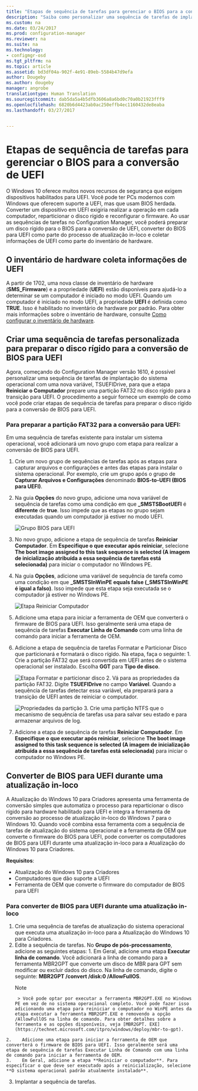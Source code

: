 ```yaml
---
title: "Etapas de sequência de tarefas para gerenciar o BIOS para a conversão de UEFI | Configuration Manager"
description: "Saiba como personalizar uma sequência de tarefas de implantação do sistema operacional para preparar uma partição FAT32 para a transição para UEFI."
ms.custom: na
ms.date: 03/24/2017
ms.prod: configuration-manager
ms.reviewer: na
ms.suite: na
ms.technology:
- configmgr-osd
ms.tgt_pltfrm: na
ms.topic: article
ms.assetid: bd3df04a-902f-4e91-89eb-5584b47d9efa
author: Dougeby
ms.author: dougeby
manager: angrobe
translationtype: Human Translation
ms.sourcegitcommit: dab5da5a4b5dfb3606a8a6bd0c70a0b21923fff9
ms.openlocfilehash: 6820b6d4423ab0ac250effb4ec1160432de8eaba
ms.lasthandoff: 03/27/2017


---
```

# <a name="task-sequence-steps-to-manage-bios-to-uefi-conversion"></a>Etapas de sequência de tarefas para gerenciar o BIOS para a conversão de UEFI
O Windows 10 oferece muitos novos recursos de segurança que exigem dispositivos habilitados para UEFI. Você pode ter PCs modernos com Windows que oferecem suporte a UEFI, mas que usam BIOS herdada. Converter um dispositivo em UEFI exigiria realizar a operação em cada computador, reparticionar o disco rígido e reconfigurar o firmware. Ao usar as sequências de tarefas no Configuration Manager, você poderá preparar um disco rígido para o BIOS para a conversão de UEFI, converter do BIOS para UEFI como parte do processo de atualização in-loco e coletar informações de UEFI como parte do inventário de hardware.

## <a name="hardware-inventory-collects-uefi-information"></a>O inventário de hardware coleta informações de UEFI
A partir de 1702, uma nova classe de inventário de hardware (**SMS_Firmware**) e a propriedade (**UEFI**) estão disponíveis para ajudá-lo a determinar se um computador é iniciado no modo UEFI. Quando um computador é iniciado no modo UEFI, a propriedade **UEFI** é definida como **TRUE**. Isso é habilitado no inventário de hardware por padrão. Para obter mais informações sobre o inventário de hardware, consulte [Como configurar o inventário de hardware](/sccm/core/clients/manage/inventory/configure-hardware-inventory).

## <a name="create-a-custom-task-sequence-to-prepare-the-hard-drive-for-bios-to-uefi-conversion"></a>Criar uma sequência de tarefas personalizada para preparar o disco rígido para a conversão de BIOS para UEFI
Agora, começando do Configuration Manager versão 1610, é possível personalizar uma sequência de tarefas de implantação do sistema operacional com uma nova variável, TSUEFIDrive, para que a etapa **Reiniciar o Computador** prepare uma partição FAT32 no disco rígido para a transição para UEFI. O procedimento a seguir fornece um exemplo de como você pode criar etapas de sequência de tarefas para preparar o disco rígido para a conversão de BIOS para UEFI.

### <a name="to-prepare-the-fat32-partition-for-the-conversion-to-uefi"></a>Para preparar a partição FAT32 para a conversão para UEFI:
Em uma sequência de tarefas existente para instalar um sistema operacional, você adicionará um novo grupo com etapa para realizar a conversão de BIOS para UEFI.

1. Crie um novo grupo de sequências de tarefas após as etapas para capturar arquivos e configurações e antes das etapas para instalar o sistema operacional. Por exemplo, crie um grupo após o grupo de **Capturar Arquivos e Configurações** denominado **BIOS-to-UEFI (BIOS para UEFI)**.
2. Na guia **Opções** do novo grupo, adicione uma nova variável de sequência de tarefas como uma condição em que **_SMSTSBootUEFI** é **diferente** de **true**. Isso impede que as etapas no grupo sejam executadas quando um computador já estiver no modo UEFI.

   ![Grupo BIOS para UEFI](../../core/get-started/media/BIOS-to-UEFI-group.png)
3. No novo grupo, adicione a etapa de sequência de tarefas **Reiniciar Computador**. Em **Especifique o que executar após reiniciar**, selecione **The boot image assigned to this task sequence is selected (A imagem de inicialização atribuída a essa sequência de tarefas está selecionada)** para iniciar o computador no Windows PE.  
4. Na guia **Opções**, adicione uma variável de sequência de tarefa como uma condição em que **_SMSTSInWinPE equals false (_SMSTSInWinPE é igual a falso)**. Isso impede que esta etapa seja executada se o computador já estiver no Windows PE.

    ![Etapa Reiniciar Computador](../../core/get-started/media/restart-in-windows-pe.png)
5. Adicione uma etapa para iniciar a ferramenta de OEM que converterá o firmware de BIOS para UEFI. Isso geralmente será uma etapa de sequência de tarefas **Executar Linha de Comando** com uma linha de comando para iniciar a ferramenta de OEM.
6.    Adicione a etapa de sequência de tarefas Formatar e Particionar Disco que particionará e formatará o disco rígido. Na etapa, faça o seguinte:
    1.    Crie a partição FAT32 que será convertida em UEFI antes de o sistema operacional ser instalado. Escolha **GGT** para **Tipo de disco**.

       ![Etapa Formatar e particionar disco](../media/format-and-partition-disk.png)
    2.    Vá para as propriedades da partição FAT32. Digite **TSUEFIDrive** no campo **Variável**. Quando a sequência de tarefas detectar essa variável, ela preparará para a transição de UEFI antes de reiniciar o computador.

       ![Propriedades da partição](../../core/get-started/media/partition-properties.png)
    3. Crie uma partição NTFS que o mecanismo de sequência de tarefas usa para salvar seu estado e para armazenar arquivos de log.
7.    Adicione a etapa de sequência de tarefas **Reiniciar Computador**. Em **Especifique o que executar após reiniciar**, selecione **The boot image assigned to this task sequence is selected (A imagem de inicialização atribuída a essa sequência de tarefas está selecionada)** para iniciar o computador no Windows PE.  

## <a name="convert-from-bios-to-uefi-during-an-in-place-upgrade"></a>Converter de BIOS para UEFI durante uma atualização in-loco
A Atualização do Windows 10 para Criadores apresenta uma ferramenta de conversão simples que automatiza o processo para reparticionar o disco rígido para hardware habilitado para UEFI e integra a ferramenta de conversão ao processo de atualização in-loco do Windows 7 para o Windows 10. Quando você combina essa ferramenta com a sequência de tarefas de atualização do sistema operacional e a ferramenta de OEM que converte o firmware do BIOS para UEFI, pode converter os computadores de BIOS para UEFI durante uma atualização in-loco para a Atualização do Windows 10 para Criadores.

**Requisitos**:
- Atualização do Windows 10 para Criadores
- Computadores que dão suporte a UEFI
- Ferramenta de OEM que converte o firmware do computador de BIOS para UEFI

### <a name="to-convert-from-bios-to-uefi-during-an-in-place-upgrade"></a>Para converter de BIOS para UEFI durante uma atualização in-loco
1.    Crie uma sequência de tarefas de atualização do sistema operacional que executa uma atualização in-loco para a Atualização do Windows 10 para Criadores.
2.    Edite a sequência de tarefas. No **Grupo de pós-processamento**, adicione as seguintes etapas:
    1.    Em Geral, adicione uma etapa **Executar linha de comando**. Você adicionará a linha de comando para a ferramenta MBR2GPT que converte um disco de MBR para GPT sem modificar ou excluir dados do disco. Na linha de comando, digite o seguinte: **MBR2GPT /convert /disk:0 /AllowFullOS**.
        > [!NOTE]  
           > Você pode optar por executar a ferramenta MBR2GPT.EXE no Windows PE em vez de no sistema operacional completo. Você pode fazer isso adicionando uma etapa para reiniciar o computador no WinPE antes da etapa executar a ferramenta MBR2GPT.EXE e removendo a opção /AllowFullOS na linha de comando. Para obter detalhes sobre a ferramenta e as opções disponíveis, veja [MBR2GPT. EXE](https://technet.microsoft.com/itpro/windows/deploy/mbr-to-gpt).

    2.    Adicione uma etapa para iniciar a ferramenta de OEM que converterá o firmware de BIOS para UEFI. Isso geralmente será uma etapa de sequência de tarefas Executar Linha de Comando com uma linha de comando para iniciar a ferramenta de OEM.
    3.    Em Geral, adicione a etapa **Reiniciar o computador**. Para especificar o que deve ser executado após a reinicialização, selecione **O sistema operacional padrão atualmente instalado**.
3.    Implantar a sequência de tarefas.


